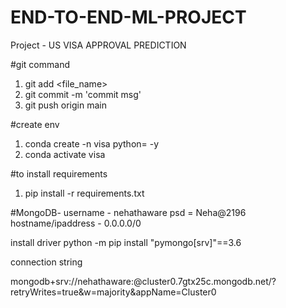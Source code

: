 # END-TO-END-ML-PROJECT

Project -
US VISA APPROVAL PREDICTION


#git command
1. git add <file_name>
2. git commit -m 'commit msg'
3. git push origin main

#create env

1. conda create -n visa python=<version> -y
2. conda activate visa

#to install requirements
1. pip install -r requirements.txt



#MongoDB-
username - nehathaware
psd  = Neha@2196
hostname/ipaddress - 0.0.0.0/0

install driver
python -m pip install "pymongo[srv]"==3.6

connection string 

mongodb+srv://nehathaware:<password>@cluster0.7gtx25c.mongodb.net/?retryWrites=true&w=majority&appName=Cluster0